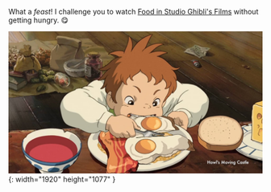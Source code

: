 ---
---

What a *feast*! I challenge you to watch [Food in Studio Ghibli's Films](https://vimeo.com/207614041) without getting hungry. 😋

![Single frame from the anime Howl's Moving Castle. The table is set with food: soup, bread, cheese, egg, and meat. A boy gobbles the eggs with enthusiasm.](/images/feast.jpg){: width="1920" height="1077" }
